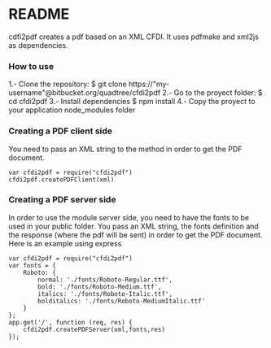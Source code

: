 # README #

cdfi2pdf creates a pdf based on an XML CFDI. It uses pdfmake and xml2js as dependencies.

### How  to use ###

1.- Clone the repository:
    $ git clone https://"my-username"@bitbucket.org/quadtree/cfdi2pdf
2.- Go to the proyect folder:
    $ cd cfdi2pdf
3.- Install dependencies
    $ npm install
4.- Copy the proyect to your application node_modules folder

### Creating a PDF client side ###

You need to pass an XML string to the method in order to get the PDF document.

    var cfdi2pdf = require("cfdi2pdf")
    cfdi2pdf.createPDFClient(xml)

### Creating a PDF server side ###

In order to use the module server side, you need to have the fonts to be used in your public folder.
You pass an XML string, the fonts definition and the response (where the pdf will be sent) in order to get the PDF document.
Here is an example using express

    var cfdi2pdf = require("cfdi2pdf")
    var fonts = {
	    Roboto: {
		    normal: './fonts/Roboto-Regular.ttf',
		    bold: './fonts/Roboto-Medium.ttf',
		    italics: './fonts/Roboto-Italic.ttf',
		    bolditalics: './fonts/Roboto-MediumItalic.ttf'
	    }
    };
    app.get('/', function (req, res) {
        cfdi2pdf.createPDFServer(xml,fonts,res)
    });